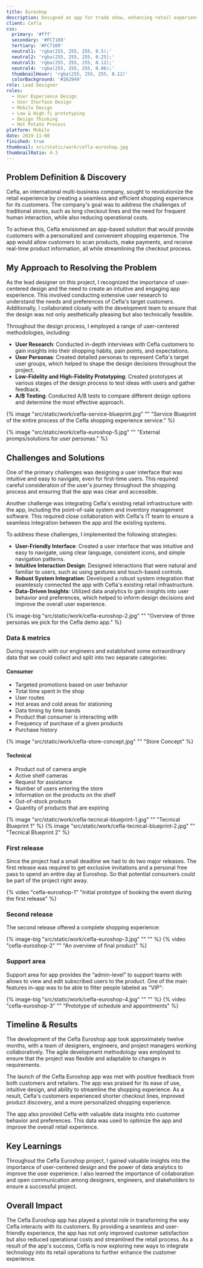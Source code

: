 ```yaml
---
title: Euroshop
description: Designed an app for trade show, enhancing retail experience with innovative, user-friendly shopping solutions.
client: Cefla
css:
  primary: '#fff'
  secondary: '#FC7169'
  tertiary: '#FC7169'
  neutral1: 'rgba(255, 255, 255, 0.5);'
  neutral2: 'rgba(255, 255, 255, 0.25);'
  neutral3: 'rgba(255, 255, 255, 0.12);'
  neutral4: 'rgba(255, 255, 255, 0.06);'
  thumbnailHover: 'rgba(255, 255, 255, 0.12)'
  colorBackground: '#262949'
role: Lead Designer
roles:
  - User Experience Design
  - User Iterface Design
  - Mobile Design
  - Low & High-fi prototyping
  - Design Thinking
  - Hot Potato Process
platform: Mobile
date: 2019-11-08
finished: true
thumbnail: src/static/work/cefla-euroshop.jpg
thumbnailRatio: 4-3
---
```


## Problem Definition & Discovery

Cefla, an international multi-business company, sought to revolutionize the retail experience by creating a seamless and efficient shopping experience for its customers. The company's goal was to address the challenges of traditional stores, such as long checkout lines and the need for frequent human interaction, while also reducing operational costs.

To achieve this, Cefla envisioned an app-based solution that would provide customers with a personalized and convenient shopping experience. The app would allow customers to scan products, make payments, and receive real-time product information, all while streamlining the checkout process.

## My Approach to Resolving the Problem

As the lead designer on this project, I recognized the importance of user-centered design and the need to create an intuitive and engaging app experience. This involved conducting extensive user research to understand the needs and preferences of Cefla's target customers. Additionally, I collaborated closely with the development team to ensure that the design was not only aesthetically pleasing but also technically feasible.

Throughout the design process, I employed a range of user-centered methodologies, including:

- **User Research**: Conducted in-depth interviews with Cefla customers to gain insights into their shopping habits, pain points, and expectations.
- **User Personas**: Created detailed personas to represent Cefla's target user groups, which helped to shape the design decisions throughout the project.
- **Low-Fidelity and High-Fidelity Prototyping**: Created prototypes at various stages of the design process to test ideas with users and gather feedback.
- **A/B Testing**: Conducted A/B tests to compare different design options and determine the most effective approach.

{% image "src/static/work/cefla-service-blueprint.jpg" "" "Service Blueprint of the entire process of the Cefla shopping experience service." %}

{% image "src/static/work/cefla-euroshop-5.jpg" "" "External promps/solutions for user personas." %}

## Challenges and Solutions

One of the primary challenges was designing a user interface that was intuitive and easy to navigate, even for first-time users. This required careful consideration of the user's journey throughout the shopping process and ensuring that the app was clear and accessible.

Another challenge was integrating Cefla's existing retail infrastructure with the app, including the point-of-sale system and inventory management software. This required close collaboration with Cefla's IT team to ensure a seamless integration between the app and the existing systems.

To address these challenges, I implemented the following strategies:

- **User-Friendly Interface**: Created a user interface that was intuitive and easy to navigate, using clear language, consistent icons, and simple navigation patterns.
- **Intuitive Interaction Design**: Designed interactions that were natural and familiar to users, such as using gestures and touch-based controls.
- **Robust System Integration**: Developed a robust system integration that seamlessly connected the app with Cefla's existing retail infrastructure.
- **Data-Driven Insights**: Utilized data analytics to gain insights into user behavior and preferences, which helped to inform design decisions and improve the overall user experience.

{% image-big "src/static/work/cefla-euroshop-2.jpg" "" "Overview of three personas we pick for the Cefla demo app." %}

### Data & metrics

During research with our engineers and established some extraordinary data that we could collect and split into two separate categories:

#### Consumer
  - Targeted promotions based on user behavior
  - Total time spent in the shop
  - User routes
  - Hot areas and cold areas for stationing
  - Data timing by time bands
  - Product that consumer is interacting with
  - Frequency of purchase of a given products
  - Purchase history

{% image "src/static/work/cefla-store-concept.jpg" "" "Store Concept" %}

#### Technical
  - Product out of camera angle
  - Active shelf cameras
  - Request for assistance
  - Number of users entering the store
  - Information on the products on the shelf
  - Out-of-stock products
  - Quantity of products that are expiring

{% image "src/static/work/cefla-tecnical-blueprint-1.jpg" "" "Tecnical Blueprint 1" %}
{% image "src/static/work/cefla-tecnical-blueprint-2.jpg" "" "Tecnical Blueprint 2" %}

### First release

Since the project had a small deadline we had to do two major releases. The first release was required to get exclusive invitations and a personal free pass to spend an entire day at Euroshop. So that potential consumers could be part of the project right away.

{% video "cefla-euroshop-1" "Initial prototype of booking the event during the first release" %}

### Second release

The second release offered a complete shopping experience:

{% image-big "src/static/work/cefla-euroshop-3.jpg" "" "" %}
{% video "cefla-euroshop-2" "" "An overview of final product" %}

### Support area

Support area for app provides the “admin-level” to support teams with allows to view and edit subscribed users to the product. One of the main features in-app was to be able to filter people labeled as "VIP":

{% image-big "src/static/work/cefla-euroshop-4.jpg" "" "" %}
{% video "cefla-euroshop-3" "" "Prototype of schedule and appointments" %}

## Timeline & Results

The development of the Cefla Euroshop app took approximately twelve months, with a team of designers, engineers, and project managers working collaboratively. The agile development methodology was employed to ensure that the project was flexible and adaptable to changes in requirements.

The launch of the Cefla Euroshop app was met with positive feedback from both customers and retailers. The app was praised for its ease of use, intuitive design, and ability to streamline the shopping experience. As a result, Cefla's customers experienced shorter checkout lines, improved product discovery, and a more personalized shopping experience.

The app also provided Cefla with valuable data insights into customer behavior and preferences. This data was used to optimize the app and improve the overall retail experience.

## Key Learnings

Throughout the Cefla Euroshop project, I gained valuable insights into the importance of user-centered design and the power of data analytics to improve the user experience. I also learned the importance of collaboration and open communication among designers, engineers, and stakeholders to ensure a successful project.

## Overall Impact

The Cefla Euroshop app has played a pivotal role in transforming the way Cefla interacts with its customers. By providing a seamless and user-friendly experience, the app has not only improved customer satisfaction but also reduced operational costs and streamlined the retail process. As a result of the app's success, Cefla is now exploring new ways to integrate technology into its retail operations to further enhance the customer experience.
